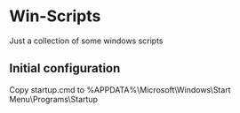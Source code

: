 # Win-Scripts
Just a collection of some windows scripts

## Initial configuration
Copy startup.cmd to %APPDATA%\Microsoft\Windows\Start Menu\Programs\Startup